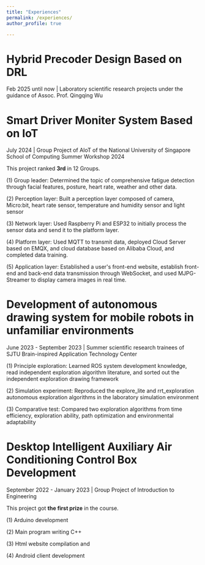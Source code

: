 ```yaml
---
title: "Experiences"
permalink: /experiences/
author_profile: true

---
```


Hybrid Precoder Design Based on DRL
======
Feb 2025 until now | Laboratory scientific research projects under the guidance of Assoc. Prof. Qingqing Wu

Smart Driver Moniter System Based on IoT
======
July 2024 | Group Project of AIoT of the National University of Singapore School of Computing Summer Workshop 2024

This project ranked **3rd** in 12 Groups.

(1) Group leader: Determined the topic of comprehensive fatigue detection through facial features, posture, heart rate, weather and other data.

(2) Perception layer: Built a perception layer composed of camera, Micro:bit, heart rate sensor, temperature and humidity sensor and light sensor

(3) Network layer: Used Raspberry Pi and ESP32 to initially process the sensor data and send it to the platform layer.

(4) Platform layer: Used MQTT to transmit data, deployed Cloud Server based on EMQX, and cloud database based on Alibaba Cloud, and completed data training.

(5) Application layer: Established a user's front-end website, establish front-end and back-end data transmission through WebSocket, and used MJPG-Streamer to display camera images in real time.

Development of autonomous drawing system for mobile robots in unfamiliar environments
======
June 2023 - September 2023 | Summer scientific research trainees of SJTU Brain-inspired Application Technology Center

(1) Principle exploration: Learned ROS system development knowledge, read independent exploration algorithm literature, and sorted out the independent exploration drawing framework

(2) Simulation experiment: Reproduced the explore_lite and rrt_exploration autonomous exploration algorithms in the laboratory simulation environment

(3) Comparative test: Compared two exploration algorithms from time efficiency, exploration ability, path optimization and environmental adaptability


Desktop Intelligent Auxiliary Air Conditioning Control Box Development
======
September 2022 - January 2023 | Group Project of Introduction to Engineering

This project got **the first prize** in the course.

(1) Arduino development

(2) Main program writing C++

(3) Html website compilation and

(4) Android client development
